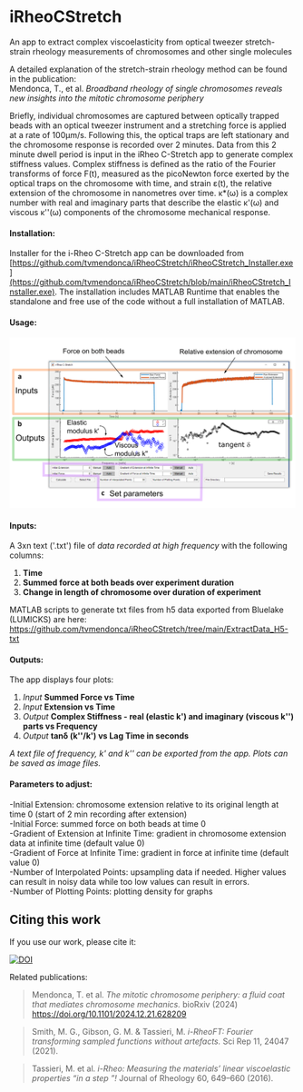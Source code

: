 # iRheoCStretch
An app to extract complex viscoelasticity from optical tweezer stretch-strain rheology measurements of chromosomes and other single molecules

A detailed explanation of the stretch-strain rheology method can be found in the publication:  
Mendonca, T., et al. *Broadband rheology of single chromosomes reveals new insights into the mitotic chromosome periphery*

Briefly, individual chromosomes are captured between optically trapped beads with an optical tweezer instrument and a stretching force is applied at a rate of 100μm/s. Following this, the optical traps are left stationary and the chromosome response is recorded over 2 minutes. Data from this 2 minute dwell period is input in the iRheo C-Stretch app to generate complex stiffness values. Complex stiffness is defined as the ratio of the Fourier transforms of force F(t), measured as the picoNewton force exerted by the optical traps on the chromosome with time, and strain ε(t), the relative extension of the chromosome in nanometres over time. κ*(ω) is a complex number with real and imaginary parts that describe the elastic κ'(ω) and viscous κ''(ω) components of the chromosome mechanical response.  

#### Installation:
Installer for the i-Rheo C-Stretch app can be downloaded from [https://github.com/tvmendonca/iRheoCStretch/iRheoCStretch_Installer.exe](https://github.com/tvmendonca/iRheoCStretch/blob/main/iRheoCStretch_Installer.exe). The installation includes MATLAB Runtime that enables the standalone and free use of the code without a full installation of MATLAB.

#### Usage:
![App Screenshot](https://github.com/tvmendonca/iRheoCStretch/blob/main/img/FigS2_iRheoCStretch.png)

#### Inputs:
A 3xn text ('.txt') file of *data recorded at high frequency*  with the following columns: 
1. **Time**
2. **Summed force at both beads over experiment duration** 
3. **Change in length of chromosome over duration of experiment** <br/>  

MATLAB scripts to generate txt files from h5 data exported from Bluelake (LUMICKS) are here: https://github.com/tvmendonca/iRheoCStretch/tree/main/ExtractData_H5-txt

#### Outputs:
The app displays four plots: 
1. *Input* **Summed Force vs Time** 
2. *Input* **Extension vs Time** 
3. *Output* **Complex Stiffness - real (elastic k') and imaginary (viscous k'') parts vs Frequency**
4. *Output* **tanδ  (k''/k') vs Lag Time in seconds**

*A text file of frequency, k' and k'' can be exported from the app. Plots can be saved as image files.*

#### Parameters to adjust:
-Initial Extension: chromosome extension relative to its original length at time 0 (start of 2 min recording after extension)  
-Initial Force: summed force on both beads at time 0  
-Gradient of Extension at Infinite Time: gradient in chromosome extension data at infinite time (default value 0)  
-Gradient of Force at Infinite Time: gradient in force at infinite time (default value 0)  
-Number of Interpolated Points: upsampling data if needed. Higher values can result in noisy data while too low values can result in errors.  
-Number of Plotting Points: plotting density for graphs  

## Citing this work
If you use our work, please cite it:

[![DOI](https://zenodo.org/badge/DOI/10.5281/zenodo.14527637.svg)](https://doi.org/10.5281/zenodo.14527637)

Related publications:
>Mendonca, T. et al. *The mitotic chromosome periphery: a fluid coat that mediates chromosome mechanics.* bioRxiv (2024)  https://doi.org/10.1101/2024.12.21.628209 

>Smith, M. G., Gibson, G. M. & Tassieri, M. *i-RheoFT: Fourier transforming sampled functions without artefacts.* Sci Rep 11, 24047 (2021).

>Tassieri, M. et al. *i-Rheo: Measuring the materials’ linear viscoelastic properties “in a step ”!* Journal of Rheology 60, 649–660 (2016).
